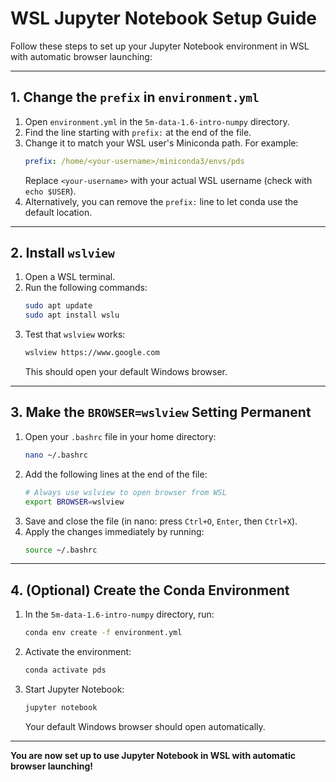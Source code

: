 # WSL Jupyter Notebook Setup Guide

Follow these steps to set up your Jupyter Notebook environment in WSL with automatic browser launching:

---

## 1. Change the `prefix` in `environment.yml`

1. Open `environment.yml` in the `5m-data-1.6-intro-numpy` directory.
2. Find the line starting with `prefix:` at the end of the file.
3. Change it to match your WSL user's Miniconda path. For example:
   ```yaml
   prefix: /home/<your-username>/miniconda3/envs/pds
   ```
   Replace `<your-username>` with your actual WSL username (check with `echo $USER`).
4. Alternatively, you can remove the `prefix:` line to let conda use the default location.

---

## 2. Install `wslview`

1. Open a WSL terminal.
2. Run the following commands:
   ```bash
   sudo apt update
   sudo apt install wslu
   ```
3. Test that `wslview` works:
   ```bash
   wslview https://www.google.com
   ```
   This should open your default Windows browser.

---

## 3. Make the `BROWSER=wslview` Setting Permanent

1. Open your `.bashrc` file in your home directory:
   ```bash
   nano ~/.bashrc
   ```
2. Add the following lines at the end of the file:
   ```bash
   # Always use wslview to open browser from WSL
   export BROWSER=wslview
   ```
3. Save and close the file (in nano: press `Ctrl+O`, `Enter`, then `Ctrl+X`).
4. Apply the changes immediately by running:
   ```bash
   source ~/.bashrc
   ```

---

## 4. (Optional) Create the Conda Environment

1. In the `5m-data-1.6-intro-numpy` directory, run:
   ```bash
   conda env create -f environment.yml
   ```
2. Activate the environment:
   ```bash
   conda activate pds
   ```
3. Start Jupyter Notebook:
   ```bash
   jupyter notebook
   ```
   Your default Windows browser should open automatically.

---

**You are now set up to use Jupyter Notebook in WSL with automatic browser launching!** 